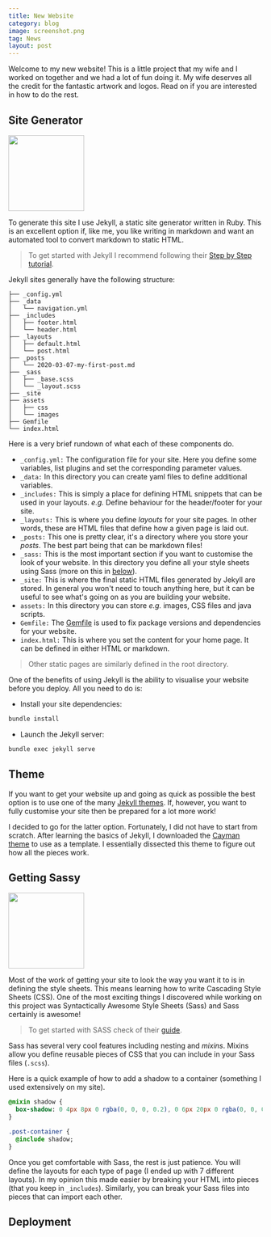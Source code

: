 ```yaml
---
title: New Website
category: blog
image: screenshot.png
tag: News
layout: post
---
```


Welcome to my new website! This is a little project that my wife and I worked on together and we had a lot of fun doing it. My wife deserves all the credit for the fantastic artwork and logos. Read on if you are interested in how to do the rest.

## Site Generator

[<img src="{{ site.image_path }}/jekyll.jpg" width="150px">](https://jekyllrb.com/)

To generate this site I use Jekyll, a static site generator written in Ruby. This is an excellent option if, like me, you like writing in markdown and want an automated tool to convert markdown to static HTML.

> To get started with Jekyll I recommend following their [Step by Step tutorial](https://jekyllrb.com/docs/step-by-step/01-setup/).

Jekyll sites generally have the following structure:

```.
├── _config.yml
├── _data
│   └── navigation.yml
├── _includes
│   ├── footer.html
│   └── header.html
├── _layouts
│   ├── default.html
│   └── post.html
├── _posts
│   └── 2020-03-07-my-first-post.md
├── _sass
│   ├── _base.scss
│   └── _layout.scss
├── _site
├── assets
│   ├── css
│   └── images
├── Gemfile
└── index.html
```

Here is a very brief rundown of what each of these components do.

- `_config.yml:` The configuration file for your site. Here you define some variables, list plugins and set the corresponding parameter values.
- `_data:` In this directory you can create yaml files to define additional variables.
- `_includes:` This is simply a place for defining HTML snippets that can be used in your layouts. *e.g.* Define behaviour for the header/footer for your site.
- `_layouts:` This is where you define *layouts* for your site pages. In other words, these are HTML files that define how a given page is laid out.
- `_posts:` This one is pretty clear, it's a directory where you store your *posts*. The best part being that can be markdown files!
- `_sass:` This is the most important section if you want to customise the look of your website. In this directory you define all your style sheets using Sass (more on this in [below](#getting-sassy)).
- `_site:` This is where the final static HTML files generated by Jekyll are stored. In general you won't need to touch anything here, but it can be useful to see what's going on as you are building your website.
- `assets:` In this directory you can store *e.g.* images, CSS files and java scripts.
- `Gemfile:` The [Gemfile](https://jekyllrb.com/docs/step-by-step/10-deployment/#gemfile) is used to fix package versions and dependencies for your website.
- `index.html:` This is where you set the content for your home page. It can be defined in either HTML or markdown.

> Other static pages are similarly defined in the root directory.

One of the benefits of using Jekyll is the ability to visualise your website before you deploy. All you need to do is:

- Install your site dependencies:

```bash
bundle install
```

- Launch the Jekyll server:

```bash
bundle exec jekyll serve
```

## Theme

If you want to get your website up and going as quick as possible the best option is to use one of the many [Jekyll themes](http://jekyllthemes.org/). If, however, you want to fully customise your site then be prepared for a lot more work!

I decided to go for the latter option. Fortunately, I did not have to start from scratch. After learning the basics of Jekyll, I downloaded the [Cayman theme](https://pages-themes.github.io/cayman/) to use as a template. I essentially dissected this theme to figure out how all the pieces work.

## Getting Sassy

[<img src="{{ site.image_path }}/sass.png" width="150px">](https://sass-lang.com/)

Most of the work of getting your site to look the way you want it to is in defining the style sheets. This means learning how to write Cascading Style Sheets (CSS). One of the most exciting things I discovered while working on this project was Syntactically Awesome Style Sheets (Sass) and Sass certainly is awesome!

> To get started with SASS check of their [guide](https://sass-lang.com/guide).

Sass has several very cool features including nesting and *mixins*. Mixins allow you define reusable pieces of CSS that you can include in your Sass files (`.scss`).

Here is a quick example of how to add a shadow to a container (something I used extensively on my site).

```sass
@mixin shadow {
  box-shadow: 0 4px 8px 0 rgba(0, 0, 0, 0.2), 0 6px 20px 0 rgba(0, 0, 0, 0.19);
}

.post-container {
  @include shadow;
}
```

Once you get comfortable with Sass, the rest is just patience. You will define the layouts for each type of page (I ended up with 7 different layouts). In my opinion this made easier by breaking your HTML into pieces (that you keep in `_includes`). Similarly, you can break your Sass files into pieces that can import each other.

## Deployment
